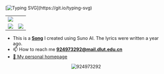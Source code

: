 [![Typing SVG](https://readme-typing-svg.herokuapp.com?color=%2336BCF7&center=true&vCenter=true&width=900&lines=Hi+there+👋,+I+am+Yuhao+Wang.;+Welcome+to+My+Profile!)](https://git.io/typing-svg)

<table>
  <tr>
    <td colspan="2"><img src="http://github-profile-summary-cards.vercel.app/api/cards/profile-details?username=924973292&theme=default" border=0></td>
  </tr>
  <tr>
    <td><img src="https://github-readme-stats.vercel.app/api?username=924973292&show_icons=true&icon_color=CE1D2D&hide_title=true" border=0></td>
    <td><img src="https://github-readme-stats.vercel.app/api/top-langs/?username=924973292&layout=compact" border=0></td>
  </tr>
</table>



- This is a [**Song**](<https://app.suno.ai/song/a7e6c2d9-0479-4fa7-ad26-5410de3f06e5>) I created using Suno AI. The lyrics were written a year ago.
- 📫 How to reach me **924973292@mail.dlut.edu.cn**    
- <a href="https://924973292.github.io/">:boy: My personal homepage</a> 
<p align="center"><img src="https://komarev.com/ghpvc/?username=924973292" alt="924973292" /></p>
